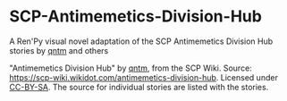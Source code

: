 # SCP-Antimemetics-Division-Hub

A Ren'Py visual novel adaptation of the SCP Antimemetics Division Hub stories by [qntm](https://scp-wiki.wikidot.com/qntm-s-author-page) and others

"Antimemetics Division Hub" by [qntm](https://scp-wiki.wikidot.com/qntm-s-author-page), from the SCP Wiki. Source: https://scp-wiki.wikidot.com/antimemetics-division-hub. Licensed under [CC-BY-SA](https://creativecommons.org/licenses/by-sa/3.0/). The source for individual stories are listed with the stories.